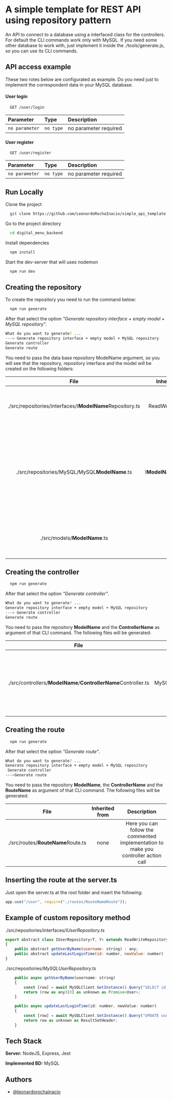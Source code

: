 
# A simple template for REST API using repository pattern

An API to connect to a database using a interfaced class for the controllers. For default the CLI commands work only with MySQL. If you need some other database to work with, just implement it inside the ./tools/generate.js, so you can use its CLI commands.

## API access example
These two rotes below are configurated as example. Do you need just to implement the correspondent data in your MySQL database.

#### User login

```http
  GET /user/login
```

| Parameter | Type     | Description                |
| :-------- | :------- | :------------------------- |
| `no parameter` | `no type` | no parameter required |

#### User register

```http
  GET /user/register
```

| Parameter | Type     | Description                |
| :-------- | :------- | :------------------------- |
| `no parameter` | `no type` | no parameter required |

## Run Locally

Clone the project

```bash
  git clone https://github.com/LeonardoRochaInacio/simple_api_template
```

Go to the project directory

```bash
  cd digital_menu_backend
```

Install dependencies

```bash
  npm install
```

Start the dev-server that will uses nodemon

```bash
  npm run dev
```


## Creating the repository

To create the repository you need to run the command below:

```bash
  npm run generate
```
After that select the option *"Generate repository interface + empty model + MySQL repository"*.

```bash
What do you want to generate? ...
---> Generate repository interface + empty model + MySQL repository
Generate controller
Generate route
```

You need to pass the data base repository ModelName argument, so you will see that the repository, repository interface and the model will be created on the following folders:

| File  | Inherited from  | Description  |
| :------------: | :------------: | :------------: |
|  ./src/repositories/interfaces/I**ModelName**Repository.ts | ReadWriteRepository  | All the specific methods must be declared here as abstract  |
| ./src/repositories/MySQL/MySQL**ModelName**.ts  | I**ModelName**Repository  | All the specific methods declared in the file above must be implemented here besides the default methods (getAll, get, create, update, delete)  |
| ./src/models/**ModelName**.ts  | none  |  It's the database model, corresponding to the table columns |

## Creating the controller

```bash
  npm run generate
```
After that select the option *"Generate controller"*.

```bash
What do you want to generate? ...
Generate repository interface + empty model + MySQL repository
---> Generate controller
Generate route
```
You need to pass the repository **ModelName** and the **ControllerName** as argument of that CLI command.
The following files will be generated:

| File  | Inherited from  | Description  |
| :------------: | :------------: | :------------: |
|  ./src/controllers/**ModelName**/**ControllerName**Controller.ts | AbstractController< MySQL**ModelName**Repository >  | All the actions related with this controller must be implemented here. You can get the repository just like that: this.Repository  |

## Creating the route

```bash
  npm run generate
```
After that select the option *"Generate route"*.

```bash
What do you want to generate? ...
Generate repository interface + empty model + MySQL repository
 Generate controller
--->Generate route
```
You need to pass the repository **ModelName**, the **ControllerName** and the **RouteName** as argument of that CLI command.
The following files will be generated:

| File  | Inherited from  | Description  |
| :------------: | :------------: | :------------: |
|  ./src/routes/**RouteName**Route.ts | none  | Here you can follow the commented implementation to make you controller action call  |

## Inserting the route at the server.ts
Just open the server.ts at the root folder and insert the following:
```javascript
app.use("/user", require("./routes/RouteNameRoute"));
```

## Example of custom repository method

./src/repositories/interfaces/*IUserRepository.ts*
```javascript
export abstract class IUserRepository<T, Y> extends ReadWriteRepository<T, Y>
{
    public abstract getUserByName(username: string) : any;
    public abstract updateLastLoginTime(id: number, newValue: number) : any;
}
```
./src/repositories/*MySQLUserRepository.ts*

```javascript
    public async getUserByName(username: string) 
    {
        const [row] = await MySQLClient.GetInstance().Query("SELECT id, username, password, email, creation_date, last_login_date, role FROM users WHERE username = ?", [username]);       
        return (row as any)[0] as unknown as Promise<User>;
    }

    public async updateLastLoginTime(id: number, newValue: number)
    {
        const [row] = await MySQLClient.GetInstance().Query("UPDATE users SET last_login_date = ? WHERE id = ?", [id, newValue]);       
        return row as unknown as ResultSetHeader;
    }
```

## Tech Stack

**Server:** NodeJS, Express, Jest

**Implemented BD:** MySQL


## Authors
- [@leonardorochainacio](https://www.github.com/leonardorochainacio)

